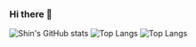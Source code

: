 ### Hi there 👋

<!--
**Brichka-Dv/Brichka-Dv** is a ✨ _special_ ✨ repository because its `README.md` (this file) appears on your GitHub profile.

Here are some ideas to get you started:

- 🔭 I’m currently working on ...
- 🌱 I’m currently learning ...
- 👯 I’m looking to collaborate on ...
- 🤔 I’m looking for help with ...
- 💬 Ask me about ...
- 📫 How to reach me: ...
- 😄 Pronouns: ...
- ⚡ Fun fact: ...
-->
![Shin's GitHub stats](https://github-readme-stats.vercel.app/api?username=Brichka-Dv&show_icons=true&theme=tokyonight)
![Top Langs](https://github-readme-stats.vercel.app/api/top-langs/?username=Brichka-Dv&layout=compact)
![Top Langs](https://github-readme-stats.vercel.app/api/top-langs/?username=shinokada&layout=compact)
